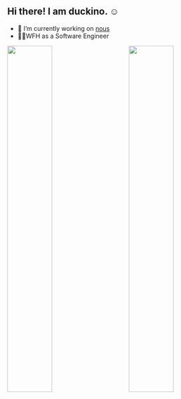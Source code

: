 ## Hi there! I am duckino. ☺️

- 🔭 I’m currently working on [nous](https://github.com/duckino/nous)
- 👨‍💻WFH as a Software Engineer


<img src="https://storage.googleapis.com/gweb-uniblog-publish-prod/original_images/Social_dino-with-hat.gif" width=45% height=45% />
<img align='right' src="https://github-readme-stats.vercel.app/api?username=duckino&show_icons=true&theme=tokyonight&show_icons=true" width=45% height=45% />


<!--
**duckino/duckino** is a ✨ _special_ ✨ repository because its `README.md` (this file) appears on your GitHub profile.

Here are some ideas to get you started:

- 🔭 I’m currently working on ...
- 🌱 I’m currently learning ...
- 👯 I’m looking to collaborate on ...
- 🤔 I’m looking for help with ...
- 💬 Ask me about ...
- 📫 How to reach me: ...
- 😄 Pronouns: ...
- ⚡ Fun fact: ...
-->
